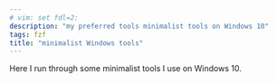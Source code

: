 ```yaml
---
# vim: set fdl=2:
description: "my preferred tools minimalist tools on Windows 10"
tags: fzf
title: "minimalist Windows tools"
---
```


Here I run through some minimalist tools I use on Windows 10.

